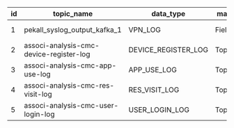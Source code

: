 |id|topic_name|data_type|mapping_type|expression|converter|
|--|----------|---------|------------|----------|---------|
|1|pekall_syslog_output_kafka_1|VPN_LOG|FieldExpression|logType == 11|com.pekall.cmc.associ.analysis.core.converter.SysLogConverter|
|2|associ-analysis-cmc-device-register-log|DEVICE_REGISTER_LOG|TopicName|||
|3|associ-analysis-cmc-app-use-log|APP_USE_LOG|TopicName|||
|4|associ-analysis-cmc-res-visit-log|RES_VISIT_LOG|TopicName|||
|5|associ-analysis-cmc-user-login-log|USER_LOGIN_LOG|TopicName|||
